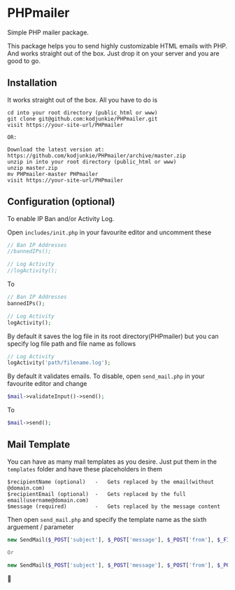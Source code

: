 # PHPmailer
Simple PHP mailer package.

This package helps you to send highly customizable HTML emails with PHP.
And works straight out of the box. Just drop it on your server and you are good to go.

## Installation
It works straight out of the box. All you have to do is

	cd into your root directory (public_html or www)
	git clone git@github.com:kodjunkie/PHPmailer.git
	visit https://your-site-url/PHPmailer
    
	OR:

	Download the latest version at: https://github.com/kodjunkie/PHPmailer/archive/master.zip
	unzip in into your root directory (public_html or www)
	unzip master.zip
	mv PHPmailer-master PHPmailer
	visit https://your-site-url/PHPmailer

## Configuration (optional)
To enable IP Ban and/or Activity Log.

Open ``includes/init.php`` in your favourite editor and uncomment these

```php
// Ban IP Addresses
//bannedIPs();

// Log Activity
//logActivity();
```

To

```php
// Ban IP Addresses
bannedIPs();

// Log Activity
logActivity();
```
By default it saves the log file in its root directory(PHPmailer) but you can specify log file path and file name as follows
```php
// Log Activity
logActivity('path/filename.log');
```

By default it validates emails. 
To disable, open ``send_mail.php`` in your favourite editor and change
```php
$mail->validateInput()->send();
```
To
```php
$mail->send();
```
## Mail Template
You can have as many mail templates as you desire.
Just put them in the ``templates`` folder and have these placeholders in them

    $recipientName (optional)   -   Gets replaced by the email(without @domain.com)
    $recipientEmail (optional)  -   Gets replaced by the full email(username@domain.com)
    $message (required)         -   Gets replaced by the message content

Then open ``send_mail.php`` and specify the template name as the sixth arguement / parameter
```php
new SendMail($_POST['subject'], $_POST['message'], $_POST['from'], $_FILES['email_to_list']['tmp_name'], (bool)$_POST['send_to_group'], "template_name.html");

Or

new SendMail($_POST['subject'], $_POST['message'], $_POST['from'], $_POST['to'], (bool)$_POST['send_to_group'], "template_name.html");
```


:rocket:

